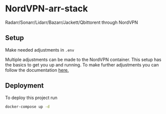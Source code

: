 # NordVPN-arr-stack

Radarr/Sonarr/Lidarr/Bazarr/Jackett/Qbittorent through NordVPN

## Setup

Make needed adjustments in `.env`

Multiple adjustments can be made to the NordVPN container. This setup has the basics to get you up and running. To make further adjustments you can follow the documentation [here.](https://github.com/bubuntux/nordvpn)

## Deployment

To deploy this project run

```bash
docker-compose up -d
```
